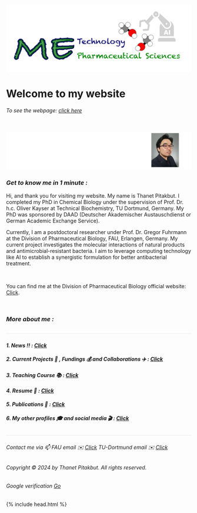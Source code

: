 ![](/images/cv-header.png)

# Welcome to my website
###### To see the webpage: [click here](https://thanetpi.github.io/biography/)

&nbsp;
![](/images/cv2024_foto2.png)
### *Get to know me in 1 minute :*

Hi, and thank you for visiting my website. My name is Thanet Pitakbut. I completed my PhD in Chemical Biology under the supervision of Prof. Dr. h.c. Oliver Kayser at Technical Biochemistry, TU Dortmund, Germany. My PhD was sponsored by DAAD (Deutscher Akademischer Austauschdienst or German Academic Exchange Service). 


Currently, I am a postdoctoral researcher under Prof. Dr. Gregor Fuhrmann at the Division of Pharmaceutical Biology, FAU, Erlangen, Germany. My current project investigates the molecular interactions of natural products and antimicrobial-resistant bacteria. I aim to leverage computing technology like AI to establish a synergistic formulation for better antibacterial treatment.

&nbsp;


You can find me at the Division of Pharmaceutical Biology official website: [Click](https://www.pharmbio.nat.fau.de/person/685/).

&nbsp;


### *More about me :* 
![](/images/line04.png)



#### *1. News ‼️ : [Click](/pages/0_page_under_construction.md)*


#### *2. Current Projects 🥼 , Fundings 💰 and Collaborations ✈️ : [Click](/pages/02_current_projects.md)*


#### *3. Teaching Course 📚 : [Click](/pages/3_teching.md)*


#### *4. Resume 📝 : [Click](/pages/4_resume.md)*


#### *5. Publications 🔬 : [Click](/pages/05_publication.md)*


#### *6. My other profiles 🎓 and social media 🎬 : [Click](/pages/6_other_profiles.md)*


![](/images/line04.png)


###### *Contact me via 📫 FAU email ✉️ [Click](mailto:thanet.pitakbut@fau.de) TU-Dortmund email ✉️ [Click](mailto:thanet.pitakbut@fau.de)* 
###### *Copyright © 2024 by Thanet Pitakbut. All rights reserved.*
###### *Google verification [Go](/google2ab565fb0d6ca3a3.html)*

{% include head.html %}
